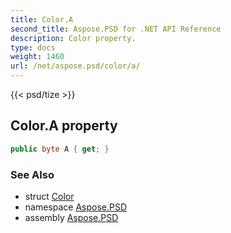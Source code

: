 ```yaml
---
title: Color.A
second_title: Aspose.PSD for .NET API Reference
description: Color property. 
type: docs
weight: 1460
url: /net/aspose.psd/color/a/
---
```

{{< psd/tize >}}
## Color.A property

```csharp
public byte A { get; }
```

### See Also

* struct [Color](../)
* namespace [Aspose.PSD](../../color/)
* assembly [Aspose.PSD](../../../)


